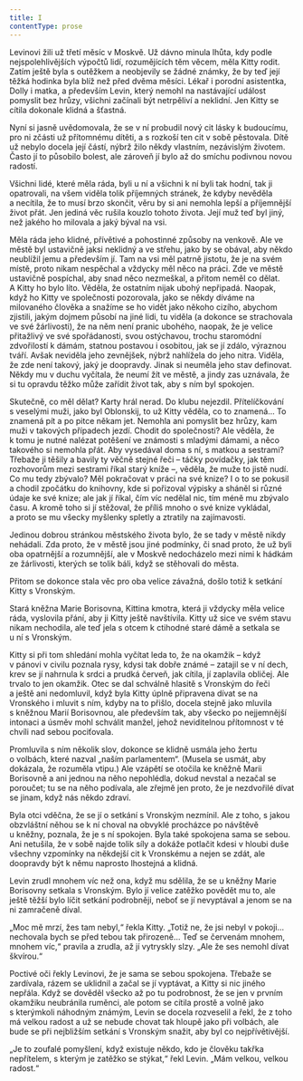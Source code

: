 ```yaml
---
title: I
contentType: prose
---
```


<section>

Levinovi žili už třetí měsíc v Moskvě. Už dávno minula lhůta, kdy podle nejspolehlivějších výpočtů lidí, rozumějících těm věcem, měla Kitty rodit. Zatím ještě byla s outěžkem a neobjevily se žádné známky, že by teď její těžká hodinka byla blíž než před dvěma měsíci. Lékař i porodní asistentka, Dolly i matka, a především Levin, který nemohl na nastávající událost pomyslit bez hrůzy, všichni začínali být netrpěliví a neklidní. Jen Kitty se cítila dokonale klidná a šťastná.

Nyní si jasně uvědomovala, že se v ní probudil nový cit lásky k budoucímu, pro ni zčásti už přítomnému dítěti, a s rozkoší ten cit v sobě pěstovala. Dítě už nebylo docela její částí, nýbrž žilo někdy vlastním, nezávislým životem. Často jí to působilo bolest, ale zároveň jí bylo až do smíchu podivnou novou radostí.

Všichni lidé, které měla ráda, byli u ní a všichni k ní byli tak hodní, tak ji opatrovali, na všem viděla tolik příjemných stránek, že kdyby nevěděla a necítila, že to musí brzo skončit, věru by si ani nemohla lepší a příjemnější život přát. Jen jediná věc rušila kouzlo tohoto života. Její muž teď byl jiný, než jakého ho milovala a jaký býval na vsi.

Měla ráda jeho klidné, přívětivé a pohostinné způsoby na venkově. Ale ve městě byl ustavičně jaksi neklidný a ve střehu, jako by se obával, aby někdo neublížil jemu a především jí. Tam na vsi měl patrně jistotu, že je na svém místě, proto nikam nespěchal a vždycky měl něco na práci. Zde ve městě ustavičně pospíchal, aby snad něco nezmeškal, a přitom neměl co dělat. A Kitty ho bylo líto. Věděla, že ostatním nijak ubohý nepřipadá. Naopak, když ho Kitty ve společnosti pozorovala, jako se někdy díváme na milovaného člověka a snažíme se ho vidět jako někoho cizího, abychom zjistili, jakým dojmem působí na jiné lidi, tu viděla (a dokonce se strachovala ve své žárlivosti), že na něm není pranic ubohého, naopak, že je velice přitažlivý ve své spořádanosti, svou ostýchavou, trochu staromódní zdvořilostí k dámám, statnou postavou i osobitou, jak se jí zdálo, výraznou tváří. Avšak neviděla jeho zevnějšek, nýbrž nahlížela do jeho nitra. Viděla, že zde není takový, jaký je doopravdy. Jinak si neuměla jeho stav definovat. Někdy mu v duchu vyčítala, že neumí žít ve městě, a jindy zas uznávala, že si tu opravdu těžko může zařídit život tak, aby s ním byl spokojen.

Skutečně, co měl dělat? Karty hrál nerad. Do klubu nejezdil. Přítelíčkování s veselými muži, jako byl Oblonskij, to už Kitty věděla, co to znamená… To znamená pít a po pitce někam jet. Nemohla ani pomyslit bez hrůzy, kam muži v takových případech jezdí. Chodit do společnosti? Ale věděla, že k tomu je nutné nalézat potěšení ve známosti s mladými dámami, a něco takového si nemohla přát. Aby vysedával doma s ní, s matkou a sestrami? Třebaže ji těšily a bavily ty věčně stejné řeči – táčky povídačky, jak těm rozhovorům mezi sestrami říkal starý kníže –, věděla, že muže to jistě nudí. Co mu tedy zbývalo? Měl pokračovat v práci na své knize? I o to se pokusil a chodil zpočátku do knihovny, kde si pořizoval výpisky a sháněl si různé údaje ke své knize; ale jak jí říkal, čím víc nedělal nic, tím méně mu zbývalo času. A kromě toho si jí stěžoval, že příliš mnoho o své knize vykládal, a proto se mu všecky myšlenky spletly a ztratily na zajímavosti.

Jedinou dobrou stránkou městského života bylo, že se tady v městě nikdy nehádali. Zda proto, že v městě jsou jiné podmínky, či snad proto, že už byli oba opatrnější a rozumnější, ale v Moskvě nedocházelo mezi nimi k hádkám ze žárlivosti, kterých se tolik báli, když se stěhovali do města.

Přitom se dokonce stala věc pro oba velice závažná, došlo totiž k setkání Kitty s Vronským.

Stará kněžna Marie Borisovna, Kittina kmotra, která ji vždycky měla velice ráda, vyslovila přání, aby ji Kitty ještě navštívila. Kitty už sice ve svém stavu nikam nechodila, ale teď jela s otcem k ctihodné staré dámě a setkala se u ní s Vronským.

Kitty si při tom shledání mohla vyčítat leda to, že na okamžik – když v pánovi v civilu poznala rysy, kdysi tak dobře známé – zatajil se v ní dech, krev se jí nahrnula k srdci a prudká červeň, jak cítila, jí zaplavila obličej. Ale trvalo to jen okamžik. Otec se dal schválně hlasitě s Vronským do řeči a ještě ani nedomluvil, když byla Kitty úplně připravena dívat se na Vronského i mluvit s ním, kdyby na to přišlo, docela stejně jako mluvila s kněžnou Marií Borisovnou, ale především tak, aby všecko po nejjemnější intonaci a úsměv mohl schválit manžel, jehož neviditelnou přítomnost v té chvíli nad sebou pociťovala.

Promluvila s ním několik slov, dokonce se klidně usmála jeho žertu o volbách, které nazval „naším parlamentem“. (Musela se usmát, aby dokázala, že rozuměla vtipu.) Ale vzápětí se otočila ke kněžně Marii Borisovně a ani jednou na něho nepohlédla, dokud nevstal a nezačal se poroučet; tu se na něho podívala, ale zřejmě jen proto, že je nezdvořilé dívat se jinam, když nás někdo zdraví.

Byla otci vděčna, že se jí o setkání s Vronským nezmínil. Ale z toho, s jakou obzvláštní něhou se k ní choval na obvyklé procházce po návštěvě u kněžny, poznala, že je s ní spokojen. Byla také spokojena sama se sebou. Ani netušila, že v sobě najde tolik síly a dokáže potlačit kdesi v hloubi duše všechny vzpomínky na někdejší cit k Vronskému a nejen se zdát, ale doopravdy být k němu naprosto lhostejná a klidná.

Levin zrudl mnohem víc než ona, když mu sdělila, že se u kněžny Marie Borisovny setkala s Vronským. Bylo jí velice zatěžko povědět mu to, ale ještě těžší bylo líčit setkání podrobněji, neboť se jí nevyptával a jenom se na ni zamračeně díval.

„Moc mě mrzí, žes tam nebyl,“ řekla Kitty. „Totiž ne, že jsi nebyl v pokoji… nechovala bych se před tebou tak přirozeně… Teď se červenám mnohem, mnohem víc,“ pravila a zrudla, až jí vytryskly slzy. „Ale že ses nemohl dívat škvírou.“

Poctivé oči řekly Levinovi, že je sama se sebou spokojena. Třebaže se zardívala, rázem se uklidnil a začal se jí vyptávat, a Kitty si nic jiného nepřála. Když se dověděl všecko až po tu podrobnost, že se jen v prvním okamžiku neubránila ruměnci, ale potom se cítila prostě a volně jako s kterýmkoli náhodným známým, Levin se docela rozveselil a řekl, že z toho má velkou radost a už se nebude chovat tak hloupě jako při volbách, ale bude se při nejbližším setkání s Vronským snažit, aby byl co nejpřívětivější.

„Je to zoufalé pomyšlení, když existuje někdo, kdo je člověku takřka nepřítelem, s kterým je zatěžko se stýkat,“ řekl Levin. „Mám velkou, velkou radost.“

</section>
